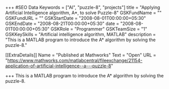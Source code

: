 +++
#SEO Data
Keywords = ["AI", "puzzle-8", "projects"]
title = "Applying Artificial Intelligence algorithm, A*, to solve Puzzle-8"
GSKFundName = ""
GSKFundURL = ""
GSKStartDate = "2008-08-01T00:00:00+05:30"
GSKEndDate = "2008-08-21T00:00:00+05:30"
date = "2008-08-01T00:00:00+05:30"
GSKRole = "Programmer"
GSKTeamSize = "1"
GSKKeySkills = "Artificial intelligence algorithm, MATLAB"
description = "This is a MATLAB program to introduce the A* algorithm by solving the puzzle-8."

[[ExtraDetails]]
    Name = "Published at Mathworks"
	Text = "Open"
    URL = "https://www.mathworks.com/matlabcentral/fileexchange/21154-application-of-artificial-intelligence--a---puzzle-8"

+++
This is a MATLAB program to introduce the A* algorithm by solving the puzzle-8.